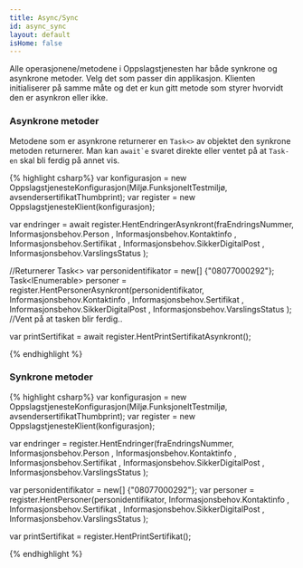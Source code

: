 ```yaml
---
title: Async/Sync
id: async_sync
layout: default
isHome: false
---
```


Alle operasjonene/metodene i Oppslagstjenesten har både synkrone og asynkrone metoder. Velg det som passer din applikasjon. Klienten initialiserer på samme måte og det er kun gitt metode som styrer hvorvidt den er asynkron eller ikke.

<h3 id="Asynkrone metoder">Asynkrone metoder</h3>

Metodene som er asynkrone returnerer en <code>Task<></code> av objektet den synkrone metoden returnerer. Man kan <code>await`e</code> svaret direkte eller ventet på at <code>Task-en</code> skal bli ferdig på annet vis. 

{% highlight csharp%}
var konfigurasjon = new OppslagstjenesteKonfigurasjon(Miljø.FunksjoneltTestmiljø, avsendersertifikatThumbprint);
var register = new OppslagstjenesteKlient(konfigurasjon);

var endringer = await register.HentEndringerAsynkront(fraEndringsNummer,
	Informasjonsbehov.Person ,
	Informasjonsbehov.Kontaktinfo ,
	Informasjonsbehov.Sertifikat ,
	Informasjonsbehov.SikkerDigitalPost ,
	Informasjonsbehov.VarslingsStatus
	);

//Returnerer Task<> 
var personidentifikator = new[] {"08077000292"};
Task<IEnumerable<Person>> personer = register.HentPersonerAsynkront(personidentifikator,
    Informasjonsbehov.Kontaktinfo ,
    Informasjonsbehov.Sertifikat ,
    Informasjonsbehov.SikkerDigitalPost ,
    Informasjonsbehov.VarslingsStatus
    );
//Vent på at tasken blir ferdig..

var printSertifikat = await register.HentPrintSertifikatAsynkront();

{% endhighlight %}

<h3 id="Synkrone metoder">Synkrone metoder</h3>
{% highlight csharp%}
var konfigurasjon = new OppslagstjenesteKonfigurasjon(Miljø.FunksjoneltTestmiljø, avsendersertifikatThumbprint);
var register = new OppslagstjenesteKlient(konfigurasjon);

var endringer = register.HentEndringer(fraEndringsNummer,
	Informasjonsbehov.Person ,
	Informasjonsbehov.Kontaktinfo ,
	Informasjonsbehov.Sertifikat ,
	Informasjonsbehov.SikkerDigitalPost ,
	Informasjonsbehov.VarslingsStatus
	);

var personidentifikator = new[] {"08077000292"};
var personer = register.HentPersoner(personidentifikator,
    Informasjonsbehov.Kontaktinfo ,
    Informasjonsbehov.Sertifikat ,
    Informasjonsbehov.SikkerDigitalPost ,
    Informasjonsbehov.VarslingsStatus
    );

var printSertifikat = register.HentPrintSertifikat();

{% endhighlight %}